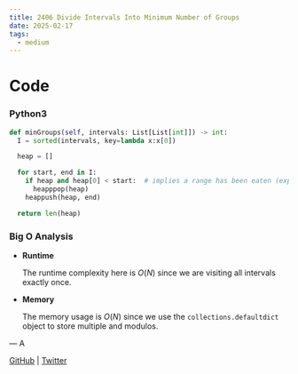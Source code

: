 ```yaml
---
title: 2406 Divide Intervals Into Minimum Number of Groups
date: 2025-02-17
tags:
  - medium
---
```


# Code

### Python3

```python
def minGroups(self, intervals: List[List[int]]) -> int:
  I = sorted(intervals, key=lambda x:x[0])

  heap = []

  for start, end in I:
    if heap and heap[0] < start:  # implies a range has been eaten (expanded by another range)
      heapppop(heap)
    heappush(heap, end)

  return len(heap)
```

### Big O Analysis

- **Runtime**

  The runtime complexity here is $O(N)$ since we are visiting all intervals exactly once.

- **Memory**

  The memory usage is $O(N)$ since we use the `collections.defaultdict` object to store multiple and modulos.

— A

[GitHub](https://github.com/athkdev) | [Twitter](https://twitter.com/athkdev)
